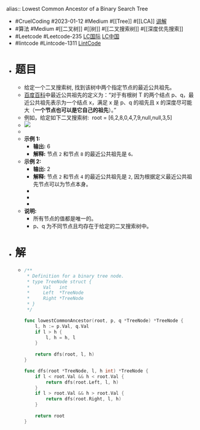 alias:: Lowest Common Ancestor of a Binary Search Tree
- #CruelCoding #2023-01-12 #Medium #[[Tree]] #[[LCA]] [讲解](https://youtu.be/tzIzIcWZtY4)
- #算法 #Medium #[[二叉树]] #[[树]] #[[二叉搜索树]] #[[深度优先搜索]]
- #Leetcode #Leetcode-235 [LC国际](https://leetcode.com/problems/lowest-common-ancestor-of-a-binary-search-tree/) [LC中国](https://leetcode.cn/problems/lowest-common-ancestor-of-a-binary-search-tree/)
- #lintcode #Lintcode-1311 [LintCode](https://www.lintcode.com/problem/1311/)
- # 题目
	- 给定一个二叉搜索树, 找到该树中两个指定节点的最近公共祖先。
	- [百度百科](https://baike.baidu.com/item/%E6%9C%80%E8%BF%91%E5%85%AC%E5%85%B1%E7%A5%96%E5%85%88/8918834?fr=aladdin)中最近公共祖先的定义为：“对于有根树 T 的两个结点 p、q，最近公共祖先表示为一个结点 x，满足 x 是 p、q 的祖先且 x 的深度尽可能大（**一个节点也可以是它自己的祖先**）。”
	- 例如，给定如下二叉搜索树:  root = [6,2,8,0,4,7,9,null,null,3,5]
	- ![](https://assets.leetcode-cn.com/aliyun-lc-upload/uploads/2018/12/14/binarysearchtree_improved.png)
	-
	- **示例 1:**
		- **输出:** 6
		- **解释:** 节点 `2` 和节点 `8` 的最近公共祖先是 `6。`
	- **示例 2:**
		- **输出:** 2
		- **解释:** 节点 `2` 和节点 `4` 的最近公共祖先是 `2`, 因为根据定义最近公共祖先节点可以为节点本身。
		-
		-
		-
	- **说明:**
		- 所有节点的值都是唯一的。
		- p、q 为不同节点且均存在于给定的二叉搜索树中。
- # 解
	- ```go
	  /**
	   * Definition for a binary tree node.
	   * type TreeNode struct {
	   *     Val   int
	   *     Left  *TreeNode
	   *     Right *TreeNode
	   * }
	   */
	  
	  func lowestCommonAncestor(root, p, q *TreeNode) *TreeNode {
	      l, h := p.Val, q.Val
	      if l > h {
	          l, h = h, l
	      }
	      
	      return dfs(root, l, h)
	  }
	  
	  func dfs(root *TreeNode, l, h int) *TreeNode {
	      if l < root.Val && h < root.Val {
	          return dfs(root.Left, l, h)
	      }
	      if l > root.Val && h > root.Val {
	          return dfs(root.Right, l, h)
	      }
	      
	      return root
	  }
	  ```